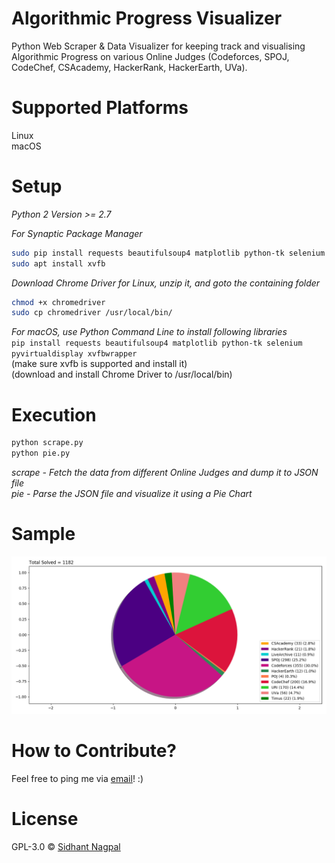 # Algorithmic Progress Visualizer
Python Web Scraper &amp; Data Visualizer for keeping track and visualising Algorithmic Progress on various Online Judges (Codeforces, SPOJ, CodeChef, CSAcademy, HackerRank, HackerEarth, UVa).  

# Supported Platforms
Linux   
macOS   
       
# Setup
*Python 2 Version >= 2.7*   
     
*For Synaptic Package Manager*   
```bash
sudo pip install requests beautifulsoup4 matplotlib python-tk selenium pyvirtualdisplay xvfbwrapper    
sudo apt install xvfb    
```

*Download Chrome Driver for Linux, unzip it, and goto the containing folder*    
```bash
chmod +x chromedriver   
sudo cp chromedriver /usr/local/bin/   
```

*For macOS, use Python Command Line to install following libraries*     
`pip install requests beautifulsoup4 matplotlib python-tk selenium pyvirtualdisplay xvfbwrapper`      
(make sure xvfb is supported and install it)   
(download and install Chrome Driver to /usr/local/bin)    

# Execution
```bash
python scrape.py         
python pie.py   
```
*scrape - Fetch the data from different Online Judges and dump it to JSON file*    
*pie - Parse the JSON file and visualize it using a Pie Chart*    
       
# Sample
![alt text](https://github.com/sidhantnagpal/algorithmic-progress-visualizer/blob/master/sample/sample.png "Sample")

# How to Contribute?
Feel free to ping me via [email](mailto:sidhantnagpal97@gmail.com)! :)    
    
# License
GPL-3.0 © [Sidhant Nagpal](mailto:sidhantnagpal97@gmail.com) 

